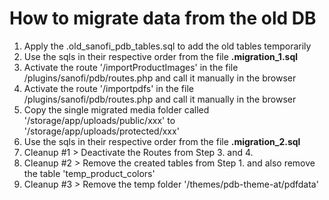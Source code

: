 # How to migrate data from the old DB

1. Apply the .old_sanofi_pdb_tables.sql to add the old tables temporarily
2. Use the sqls in their respective order from the file **.migration_1.sql**
3. Activate the route '/importProductImages' in the file /plugins/sanofi/pdb/routes.php and call it manually in the browser
4. Activate the route '/importpdfs' in the file /plugins/sanofi/pdb/routes.php and call it manually in the browser
5. Copy the single migrated media folder called '/storage/app/uploads/public/xxx' to '/storage/app/uploads/protected/xxx'
6. Use the sqls in their respective order from the file **.migration_2.sql**
7. Cleanup #1 > Deactivate the Routes from Step 3. and 4.
8. Cleanup #2 > Remove the created tables from Step 1. and also remove the table 'temp_product_colors'
9. Cleanup #3 > Remove the temp folder '/themes/pdb-theme-at/pdfdata'

